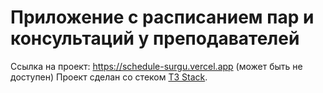 # Приложение с расписанием пар и консультаций у преподавателей

Ссылка на проект: https://schedule-surgu.vercel.app (может быть не доступен)
Проект сделан со стеком [T3 Stack](https://create.t3.gg/).

